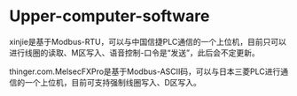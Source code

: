 # Upper-computer-software

xinjie是基于Modbus-RTU，可以与中国信捷PLC通信的一个上位机，目前只可以进行线圈的读取、M区写入、语音控制-口令是“发送”，此后会不定更新。

thinger.com.MelsecFXPro是基于Modbus-ASCII码，可以与日本三菱PLC进行通信的一个上位机，目前可支持强制线圈写入、D区写入。
